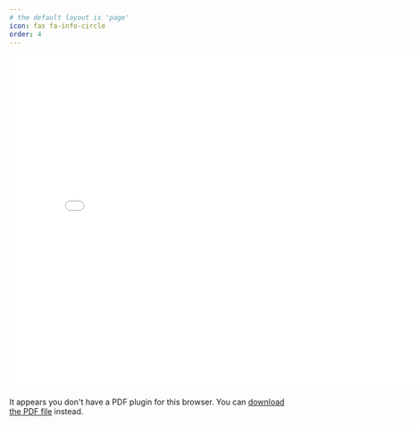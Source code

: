 ```yaml
---
# the default layout is 'page'
icon: fas fa-info-circle
order: 4
---
```



<head>
    <title>View PDF</title>
</head>
<body>
    <!-- <h1>View PDF in HTML</h1> -->
    <!-- <h2>Using &lt;embed&gt;:</h2> -->
    <embed src="../assets/resume.pdf" width="800" height="600" type="application/pdf">
    <!-- <h2>Using &lt;object&gt;:</h2> -->
    <object data="../assets/resume.pdf" type="application/pdf" width="1000" height="1000">
        <p>It appears you don't have a PDF plugin for this browser. You can <a href="../assets/resume.pdf">download the PDF file</a> instead.</p>
    </object>
</body>